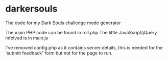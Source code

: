 # darkersouls
The code for my Dark Souls challenge mode generator

The main PHP code can be found in roll.php
The little JavaScript/jQuery infolved is in main.js

I've removed config.php as it contains server details, this is needed for the 'submit feedback' form but not for the page to run.
